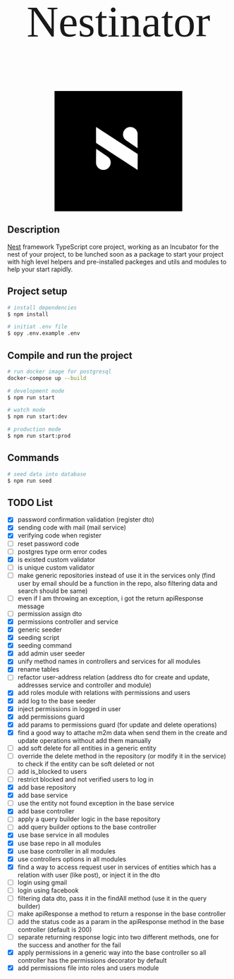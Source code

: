 <p align="center" style="font-size: 100px; font-family: mono">Nestinator</p>

<p align="center">
<?xml version="1.0" encoding="UTF-8"?>
<svg version="1.1" viewBox="0 0 1160 1092" width="290" height="273" xmlns="http://www.w3.org/2000/svg">
<path transform="translate(0)" d="m0 0h1160v1092h-1160z"/>
<path transform="translate(377,328)" d="m0 0 4 1 25 16 18 12 57 37 60 39 32 21 17 11 20 13 26 17 29 19 22 14 27 18 16 10 11 7 13 9 1 4-1 140-5-2-11-8-19-12-55-36-17-11-32-21-17-11-20-13-25-16-18-12-17-11-23-15-17-11-23-15-17-11-23-15-22-14-12-8-4-4z" fill="#ffffff"/>
<path transform="translate(378,525)" d="m0 0 9 6 44 30 13 9 25 17 17 12 11 11 6 9 5 13 2 11v14l-4 16-7 14-10 12-11 8-12 6-12 3h-22l-16-5-13-8-11-10-7-11-5-11-2-7-1-8v-46z" fill="#ffffff"/>
<path transform="translate(682,327)" d="m0 0h11l16 3 16 8 10 8 8 9 8 16 3 10v137l-5-2-18-13-12-8-19-13-32-22-12-8-12-9-10-10-6-10-5-15-1-6v-16l4-17 6-11 7-9 8-8 13-8 11-4z" fill="#ffffff"/>
</svg>

</p>

## Description

[Nest](https://github.com/nestjs/nest) framework TypeScript core project, working as an Incubator for the nest of your project, to be lunched soon as a package to start your project with high level helpers and pre-installed packeges and utils and modules to help your start rapidly.

## Project setup

```bash
# install dependencies
$ npm install

# initiat .env file
$ opy .env.example .env
```

## Compile and run the project

```bash
# run docker image for postgresql
docker-compose up --build

# development mode
$ npm run start

# watch mode
$ npm run start:dev

# production mode
$ npm run start:prod
```

## Commands

```bash
# seed data into database
$ npm run seed
```

## TODO List

- [x] password confirmation validation (register dto)
- [x] sending code with mail (mail service)
- [x] verifying code when register
- [ ] reset password code
- [ ] postgres type orm error codes
- [x] is existed custom validator
- [ ] is unique custom validator
- [ ] make generic repositories instead of use it in the services only (find user by email should be a function in the repo, also filtering data and search should be same)
- [ ] even if I am throwing an exception, i got the return apiResponse message
- [ ] permission assign dto
- [x] permissions controller and service
- [x] generic seeder
- [x] seeding script
- [x] seeding command
- [x] add admin user seeder
- [x] unify method names in controllers and services for all modules
- [x] rename tables
- [ ] refactor user-address relation (address dto for create and update, addresses service and controller and module)
- [x] add roles module with relations with permissions and users
- [x] add log to the base seeder
- [x] inject permissions in logged in user
- [x] add permissions guard
- [x] add params to permissions guard (for update and delete operations)
- [x] find a good way to attache m2m data when send them in the create and update operations without add them manually
- [ ] add soft delete for all entities in a generic entity
- [ ] override the delete method in the repository (or modify it in the service) to check if the entity can be soft deleted or not
- [ ] add is_blocked to users
- [ ] restrict blocked and not verified users to log in
- [x] add base repository
- [x] add base service
- [ ] use the entity not found exception in the base service
- [x] add base controller
- [ ] apply a query builder logic in the base repository
- [ ] add query builder options to the base controller
- [x] use base service in all modules
- [x] use base repo in all modules
- [x] use base controller in all modules
- [x] use controllers options in all modules
- [x] find a way to access request user in services of entities which has a relation with user (like post), or inject it in the dto
- [ ] login using gmail
- [ ] login using facebook
- [ ] filtering data dto, pass it in the findAll method (use it in the query builder)
- [ ] make apiResponse a method to return a response in the base controller
- [ ] add the status code as a param in the apiResponse method in the base controller (default is 200)
- [ ] separate returning response logic into two different methods, one for the success and another for the fail
- [x] apply permissions in a generic way into the base controller so all controller has the permissions decorator by default
- [x] add permissions file into roles and users module
